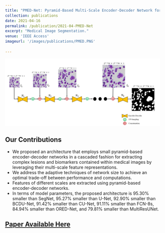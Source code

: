 ```yaml
---
title: "PMED-Net: Pyramid-Based Multi-Scale Encoder-Decoder Network for Medical Image Segmentation"
collection: publications
date: 2021-04-16
permalink: /publication/2021-04-PMED-Net
excerpt: "Medical Image Segmentation."
venue: 'IEEE Access'
imageurl: '/images/publications/PMED.PNG'

---
```

<center><img src = '/images/publications/PMED.PNG'></center>

## Our Contributions 
- We proposed an architecture that employs small pyramid-based encoder-decoder networks in a cascaded fashion for extracting complex lesions and biomarkers contained within medical images by leveraging their multi-scale feature representations.
- We address the adaptive techniques of network size to achieve an optimal trade-off between performance and computations.
- Features of different scales are extracted using pyramid-based encoder-decoder networks.
- In terms of model parameters, the proposed architecture is 95.30% smaller than SegNet, 95.27% smaller than U-Net, 92.90% smaller than BCDU-Net, 91.42% smaller than CU-Net, 91.11% smaller than FCN-8s, 84.94% smaller than ORED-Net, and 79.81% smaller than MultiResUNet.

## [Paper Available Here](https://ieeexplore.ieee.org/document/9399071)
